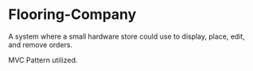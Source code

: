 # Flooring-Company
A system where a small hardware store could use to display, place, edit, and remove orders.

MVC Pattern utilized.
